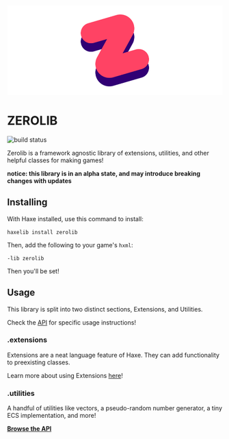 ![zerolib logo](https://raw.githubusercontent.com/01010111/zerolib/storage/zerolib.png)

# ZEROLIB

![build status](https://api.travis-ci.org/01010111/zerolib.png)

Zerolib is a framework agnostic library of extensions, utilities, and other helpful classes for making games!

**notice: this library is in an alpha state, and may introduce breaking changes with updates**

## Installing
With Haxe installed, use this command to install:
```
haxelib install zerolib
``` 
Then, add the following to your game's `hxml`:
```
-lib zerolib
```
Then you'll be set!

## Usage
This library is split into two distinct sections, Extensions, and Utilities.

Check the [API](http://01010111.com/zerolib/) for specific usage instructions!

### .extensions
Extensions are a neat language feature of Haxe. They can add functionality to preexisting classes.

Learn more about using Extensions [here](https://github.com/01010111/zerolib/wiki/Extensions)!

### .utilities
A handful of utilities like vectors, a pseudo-random number generator, a tiny ECS implementation, and more!

**[Browse the API](http://01010111.com/zerolib/)**